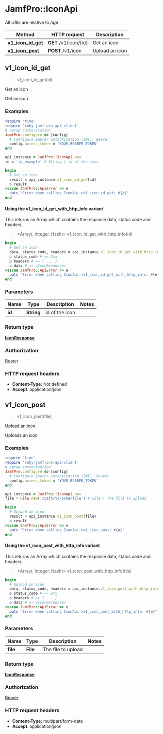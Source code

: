 # JamfPro::IconApi

All URIs are relative to */api*

| Method | HTTP request | Description |
| ------ | ------------ | ----------- |
| [**v1_icon_id_get**](IconApi.md#v1_icon_id_get) | **GET** /v1/icon/{id} | Get an icon  |
| [**v1_icon_post**](IconApi.md#v1_icon_post) | **POST** /v1/icon | Upload an icon  |


## v1_icon_id_get

> <IconResponse> v1_icon_id_get(id)

Get an icon 

Get an icon

### Examples

```ruby
require 'time'
require 'ruby-jamf-pro-api-client'
# setup authorization
JamfPro.configure do |config|
  # Configure Bearer authorization (JWT): Bearer
  config.access_token = 'YOUR_BEARER_TOKEN'
end

api_instance = JamfPro::IconApi.new
id = 'id_example' # String | id of the icon

begin
  # Get an icon 
  result = api_instance.v1_icon_id_get(id)
  p result
rescue JamfPro::ApiError => e
  puts "Error when calling IconApi->v1_icon_id_get: #{e}"
end
```

#### Using the v1_icon_id_get_with_http_info variant

This returns an Array which contains the response data, status code and headers.

> <Array(<IconResponse>, Integer, Hash)> v1_icon_id_get_with_http_info(id)

```ruby
begin
  # Get an icon 
  data, status_code, headers = api_instance.v1_icon_id_get_with_http_info(id)
  p status_code # => 2xx
  p headers # => { ... }
  p data # => <IconResponse>
rescue JamfPro::ApiError => e
  puts "Error when calling IconApi->v1_icon_id_get_with_http_info: #{e}"
end
```

### Parameters

| Name | Type | Description | Notes |
| ---- | ---- | ----------- | ----- |
| **id** | **String** | id of the icon |  |

### Return type

[**IconResponse**](IconResponse.md)

### Authorization

[Bearer](../README.md#Bearer)

### HTTP request headers

- **Content-Type**: Not defined
- **Accept**: application/json


## v1_icon_post

> <IconResponse> v1_icon_post(file)

Upload an icon 

Uploads an icon

### Examples

```ruby
require 'time'
require 'ruby-jamf-pro-api-client'
# setup authorization
JamfPro.configure do |config|
  # Configure Bearer authorization (JWT): Bearer
  config.access_token = 'YOUR_BEARER_TOKEN'
end

api_instance = JamfPro::IconApi.new
file = File.new('/path/to/some/file') # File | The file to upload

begin
  # Upload an icon 
  result = api_instance.v1_icon_post(file)
  p result
rescue JamfPro::ApiError => e
  puts "Error when calling IconApi->v1_icon_post: #{e}"
end
```

#### Using the v1_icon_post_with_http_info variant

This returns an Array which contains the response data, status code and headers.

> <Array(<IconResponse>, Integer, Hash)> v1_icon_post_with_http_info(file)

```ruby
begin
  # Upload an icon 
  data, status_code, headers = api_instance.v1_icon_post_with_http_info(file)
  p status_code # => 2xx
  p headers # => { ... }
  p data # => <IconResponse>
rescue JamfPro::ApiError => e
  puts "Error when calling IconApi->v1_icon_post_with_http_info: #{e}"
end
```

### Parameters

| Name | Type | Description | Notes |
| ---- | ---- | ----------- | ----- |
| **file** | **File** | The file to upload |  |

### Return type

[**IconResponse**](IconResponse.md)

### Authorization

[Bearer](../README.md#Bearer)

### HTTP request headers

- **Content-Type**: multipart/form-data
- **Accept**: application/json

